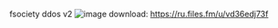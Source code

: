 fsociety ddos v2
![image](https://github.com/user-attachments/assets/01b07358-c1f1-4044-975d-3e8e81190cca)
download: https://ru.files.fm/u/vd36edj73f

